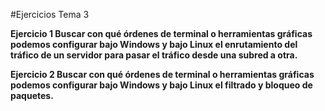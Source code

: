 #Ejercicios Tema 3

**Ejercicio 1
Buscar con qué órdenes de terminal o herramientas gráficas
podemos configurar bajo Windows y bajo Linux el
enrutamiento del tráfico de un servidor para pasar el
tráfico desde una subred a otra.**

**Ejercicio 2
Buscar con qué órdenes de terminal o herramientas gráficas
podemos configurar bajo Windows y bajo Linux el filtrado
y bloqueo de paquetes.**

